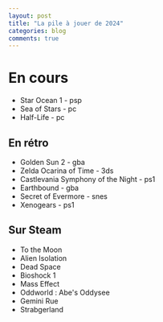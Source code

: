 ```yaml
---
layout: post
title: "La pile à jouer de 2024"
categories: blog
comments: true
---
```


# En cours 

- Star Ocean 1 - psp
- Sea of Stars - pc
- Half-Life - pc


## En rétro

- Golden Sun 2 - gba
- Zelda Ocarina of Time - 3ds
- Castlevania Symphony of the Night - ps1
- Earthbound - gba
- Secret of Evermore - snes
- Xenogears - ps1


## Sur Steam

- To the Moon
- Alien Isolation
- Dead Space
- Bioshock 1
- Mass Effect
- Oddworld : Abe's Oddysee
- Gemini Rue
- Strabgerland